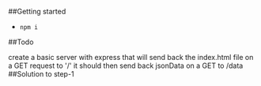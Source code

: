 ##Getting started
* `npm i`

##Todo

create a basic server with express
that will send back the index.html file on a GET request to '/'
it should then send back jsonData on a GET to /data
##Solution to step-1
